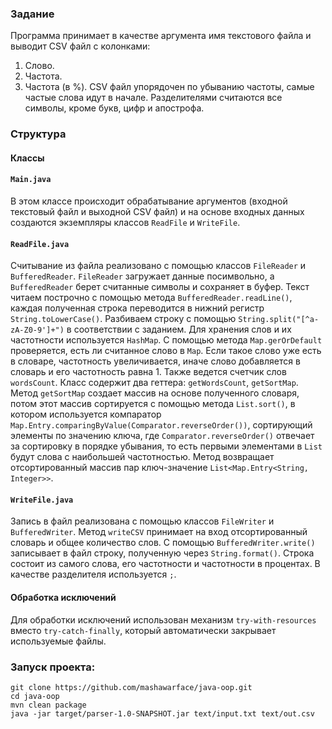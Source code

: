 ### Задание
Программа принимает в качестве аргумента имя текстового файла и выводит CSV файл с колонками:
1. Слово.
2. Частота.
3. Частота (в %).
CSV файл упорядочен по убыванию частоты, самые частые слова идут в начале. Разделителями считаются все символы, кроме букв, цифр и апострофа.

### Структура 
#### Классы
#### `Main.java`
В этом классе происходит обрабатывание аргументов (входной текстовый файл и выходной CSV файл) и на основе входных данных создаются экземпляры классов `ReadFile` и `WriteFile`.  

#### `ReadFile.java`
Считывание из файла реализовано с помощью классов `FileReader` и `BufferedReader`. `FileReader` загружает данные посимвольно, а `BufferedReader` берет считанные символы и сохраняет в буфер. 
Текст читаем построчно с помощью метода `BufferedReader.readLine()`, каждая полученная строка переводится в нижний регистр `String.toLowerCase()`. Разбиваем строку с помощью `String.split("[^a-zA-Z0-9']+")` в соответствии с заданием.
Для хранения слов и их частотности используется `HashMap`. С помощью метода `Map.gerOrDefault` проверяется, есть ли считанное слово в `Map`. Если такое слово уже есть в словаре, частотность увеличивается, иначе слово добавляется в словарь и его частотность равна 1. Также ведется счетчик слов `wordsCount`.
Класс содержит два геттера: `getWordsCount`, `getSortMap`. Метод `getSortMap` создает массив на основе полученного словаря, потом этот массив сортируется с помощью метода `List.sort()`, в котором используется компаратор `Map.Entry.comparingByValue(Comparator.reverseOrder())`, сортирующий элементы по значению ключа, где `Comparator.reverseOrder()` отвечает за сортировку в порядке убывания, то есть первыми элементами в `List` будут слова с наибольшей частотностью. Метод возвращает отсортированный массив пар ключ-значение `List<Map.Entry<String, Integer>>`.

#### `WriteFile.java`
Запись в файл реализована с помощью классов `FileWriter` и `BufferedWriter`. 
Метод `writeCSV` принимает на вход отсортированный словарь и общее количество слов. С помощью `BufferedWriter.write()` записывает в файл строку, полученную через `String.format()`. Строка состоит из самого слова, его частотности и частотности в процентах. В качестве разделителя используется `;`.

#### Обработка исключений
Для обработки исключений использован механизм `try-with-resources` вместо `try-catch-finally`, который автоматически закрывает используемые файлы.

### Запуск проекта:
```
git clone https://github.com/mashawarface/java-oop.git
cd java-oop
mvn clean package
java -jar target/parser-1.0-SNAPSHOT.jar text/input.txt text/out.csv
```
